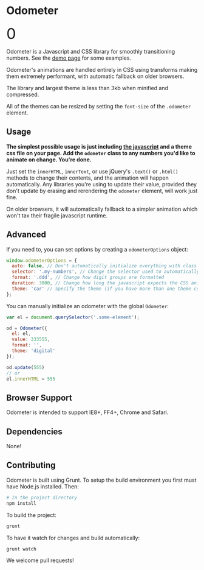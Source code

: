 Odometer
========

<div class="odometer">0</div>
<script src="http://ajax.googleapis.com/ajax/libs/jquery/1.10.2/jquery.min.js"></script>
<link rel="stylesheet" href="https://rawgithub.com/HubSpot/odometer/v0.3.1/themes/odometer-theme-default.css" />
<script src="https://rawgithub.com/HubSpot/odometer/v0.3.1/odometer.min.js"></script>
<style>
  .odometer {
    font-size: 40px;
  }
</style>
<script>
  update = function(){
    $.ajax("https://api.github.com/repos/HubSpot/odometer", {
      success: function(data){
        $('.odometer').text(data.watchers_count);
      },
      complete: function(){
        // For unauthed requests, the rate limit is 60/hour, so this is the fastest we can go:
        setTimeout(update, 60000);
      } 
    });
  };

  setTimeout(update, 1000);
</script>

Odometer is a Javascript and CSS library for smoothly transitioning numbers.
See the [demo page](http://github.hubspot.com/odometer/docs/welcome) for some examples.

Odometer's animations are handled entirely in CSS using transforms making
them extremely performant, with automatic fallback on older browsers.

The library and largest theme is less than 3kb when minified and compressed.

All of the themes can be resized by setting the `font-size` of the `.odometer` element.

Usage
-----

**The simplest possible usage is just including [the javascript](https://raw.github.com/HubSpot/odometer/v0.3.1/odometer.min.js) and a theme css
file on your page.  Add the `odometer` class to any numbers you'd like to animate on change.  You're done.**

Just set the `innerHTML`, `innerText`, or use jQuery's `.text()` or `.html()` methods to change their contents, and the animation
will happen automatically.  Any libraries you're using to update their value, provided they don't update by erasing and rerendering
the `odometer` element, will work just fine.

On older browsers, it will automatically fallback to a simpler animation which won't tax their fragile javascript runtime.

Advanced
--------

If you need to, you can set options by creating a `odometerOptions` object:

```javascript
window.odometerOptions = {
  auto: false, // Don't automatically initialize everything with class 'odometer'
  selector: '.my-numbers', // Change the selector used to automatically find things to be animated
  format: '.ddd', // Change how digit groups are formatted
  duration: 3000, // Change how long the javascript expects the CSS animation to take
  theme: 'car' // Specify the theme (if you have more than one theme css file on the page)
};
```

You can manually initialize an odometer with the global `Odometer`:

```javascript
var el = document.querySelector('.some-element');

od = Odometer({
  el: el,
  value: 333555,
  format: '',
  theme: 'digital'
});

od.update(555)
// or
el.innerHTML = 555
```

Browser Support
---------------

Odometer is intended to support IE8+, FF4+, Chrome and Safari.

Dependencies
------------

None!

Contributing
------------

Odometer is built using Grunt.  To setup the build environment you first
must have Node.js installed.  Then:

```bash
# In the project directory
npm install
```

To build the project:
```bash
grunt
```

To have it watch for changes and build automatically:
```bash
grunt watch
```

We welcome pull requests!
